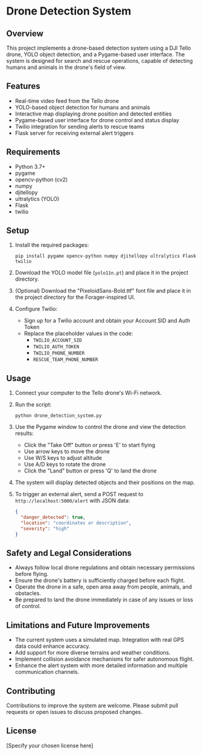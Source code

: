 # Drone Detection System

## Overview
This project implements a drone-based detection system using a DJI Tello drone, YOLO object detection, and a Pygame-based user interface. The system is designed for search and rescue operations, capable of detecting humans and animals in the drone's field of view.

## Features
- Real-time video feed from the Tello drone
- YOLO-based object detection for humans and animals
- Interactive map displaying drone position and detected entities
- Pygame-based user interface for drone control and status display
- Twilio integration for sending alerts to rescue teams
- Flask server for receiving external alert triggers

## Requirements
- Python 3.7+
- pygame
- opencv-python (cv2)
- numpy
- djitellopy
- ultralytics (YOLO)
- Flask
- twilio

## Setup
1. Install the required packages:
   ```
   pip install pygame opencv-python numpy djitellopy ultralytics Flask twilio
   ```

2. Download the YOLO model file (`yolo11n.pt`) and place it in the project directory.

3. (Optional) Download the "PixeloidSans-Bold.ttf" font file and place it in the project directory for the Forager-inspired UI.

4. Configure Twilio:
   - Sign up for a Twilio account and obtain your Account SID and Auth Token
   - Replace the placeholder values in the code:
     - `TWILIO_ACCOUNT_SID`
     - `TWILIO_AUTH_TOKEN`
     - `TWILIO_PHONE_NUMBER`
     - `RESCUE_TEAM_PHONE_NUMBER`

## Usage
1. Connect your computer to the Tello drone's Wi-Fi network.

2. Run the script:
   ```
   python drone_detection_system.py
   ```

3. Use the Pygame window to control the drone and view the detection results:
   - Click the "Take Off" button or press 'E' to start flying
   - Use arrow keys to move the drone
   - Use W/S keys to adjust altitude
   - Use A/D keys to rotate the drone
   - Click the "Land" button or press 'Q' to land the drone

4. The system will display detected objects and their positions on the map.

5. To trigger an external alert, send a POST request to `http://localhost:5000/alert` with JSON data:
   ```json
   {
     "danger_detected": true,
     "location": "coordinates or description",
     "severity": "high"
   }
   ```

## Safety and Legal Considerations
- Always follow local drone regulations and obtain necessary permissions before flying.
- Ensure the drone's battery is sufficiently charged before each flight.
- Operate the drone in a safe, open area away from people, animals, and obstacles.
- Be prepared to land the drone immediately in case of any issues or loss of control.

## Limitations and Future Improvements
- The current system uses a simulated map. Integration with real GPS data could enhance accuracy.
- Add support for more diverse terrains and weather conditions.
- Implement collision avoidance mechanisms for safer autonomous flight.
- Enhance the alert system with more detailed information and multiple communication channels.

## Contributing
Contributions to improve the system are welcome. Please submit pull requests or open issues to discuss proposed changes.

## License
[Specify your chosen license here]
